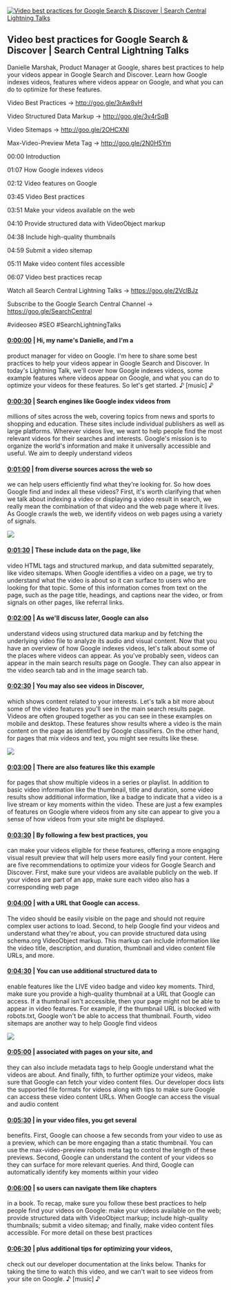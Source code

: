[![Video best practices for Google Search & Discover | Search Central Lightning Talks](https://i.ytimg.com/vi/1Zqkz8Y_kFw/maxresdefault.jpg)](https://www.youtube.com/watch?v=1Zqkz8Y_kFw)

## Video best practices for Google Search & Discover | Search Central Lightning Talks

Danielle Marshak, Product Manager at Google, shares best practices to help your videos appear in Google Search and Discover. Learn how Google indexes videos, features where videos appear on Google, and what you can do to optimize for these features.



Video Best Practices → http://goo.gle/3rAw8vH

Video Structured Data Markup → http://goo.gle/3v4rSqB

Video Sitemaps → http://goo.gle/2OHCXNl

Max-Video-Preview Meta Tag → http://goo.gle/2N0H5Ym



00:00 Introduction

01:07 How Google indexes videos

02:12 Video features on Google

03:45 Video Best practices

03:51 Make your videos available on the web

04:10 Provide structured data with VideoObject markup

04:38 Include high-quality thumbnails

04:59 Submit a video sitemap

05:11 Make video content files accessible

06:07 Video best practices recap





Watch all Search Central Lightning Talks → https://goo.gle/2VclBJz

Subscribe to the Google Search Central Channel → https://goo.gle/SearchCentral



#videoseo #SEO #SearchLightningTalks



#### [0:00:00](https://www.youtube.com/watch?v=1Zqkz8Y_kFw&t=0) |  Hi, my name's Danielle, and I'm a

product manager for video on Google. I'm here to share some best practices to help your videos appear in Google Search and Discover. In today's Lightning Talk, we'll cover how Google indexes videos, some example features where videos appear on Google, and what you can do to optimize your videos for these features. So let's get started. ♪ [music] ♪  

#### [0:00:30](https://www.youtube.com/watch?v=1Zqkz8Y_kFw&t=30) |  Search engines like Google index videos from

millions of sites across the web, covering topics from news and sports to shopping and education. These sites include individual publishers as well as large platforms. Wherever videos live, we want to help people find the most relevant videos for their searches and interests. Google's mission is to organize the world's information and make it universally accessible and useful. We aim to deeply understand videos  

#### [0:01:00](https://www.youtube.com/watch?v=1Zqkz8Y_kFw&t=60) |  from diverse sources across the web so

we can help users efficiently find what they're looking for. So how does Google find and index all these videos? First, it's worth clarifying that when we talk about indexing a video or displaying a video result in search, we really mean the combination of that video and the web page where it lives. As Google crawls the web, we identify videos on web pages using a variety of signals.  

![](https://i.ytimg.com/vi/1Zqkz8Y_kFw/maxres1.jpg)



#### [0:01:30](https://www.youtube.com/watch?v=1Zqkz8Y_kFw&t=90) |  These include data on the page, like

video HTML tags and structured markup, and data submitted separately, like video sitemaps. When Google identifies a video on a page, we try to understand what the video is about so it can surface to users who are looking for that topic. Some of this information comes from text on the page, such as the page title, headings, and captions near the video, or from signals on other pages, like referral links.  

#### [0:02:00](https://www.youtube.com/watch?v=1Zqkz8Y_kFw&t=120) |  As we'll discuss later, Google can also

understand videos using structured data markup and by fetching the underlying video file to analyze its audio and visual content. Now that you have an overview of how Google indexes videos, let's talk about some of the places where videos can appear. As you've probably seen, videos can appear in the main search results page on Google. They can also appear in the video search tab and in the image search tab.  

#### [0:02:30](https://www.youtube.com/watch?v=1Zqkz8Y_kFw&t=150) |  You may also see videos in Discover,

which shows content related to your interests. Let's talk a bit more about some of the video features you'll see in the main search results page. Videos are often grouped together as you can see in these examples on mobile and desktop. These features show results where a video is the main content on the page as identified by Google classifiers. On the other hand, for pages that mix videos and text, you might see results like these.  

![](https://i.ytimg.com/vi/1Zqkz8Y_kFw/maxres2.jpg)



#### [0:03:00](https://www.youtube.com/watch?v=1Zqkz8Y_kFw&t=180) |  There are also features like this example

for pages that show multiple videos in a series or playlist. In addition to basic video information like the thumbnail, title and duration, some video results show additional information, like a badge to indicate that a video is a live stream or key moments within the video. These are just a few examples of features on Google where videos from any site can appear to give you a sense of how videos from your site might be displayed.  

#### [0:03:30](https://www.youtube.com/watch?v=1Zqkz8Y_kFw&t=210) |  By following a few best practices, you

can make your videos eligible for these features, offering a more engaging visual result preview that will help users more easily find your content. Here are five recommendations to optimize your videos for Google Search and Discover. First, make sure your videos are available publicly on the web. If your videos are part of an app, make sure each video also has a corresponding web page  

#### [0:04:00](https://www.youtube.com/watch?v=1Zqkz8Y_kFw&t=240) |  with a URL that Google can access.

The video should be easily visible on the page and should not require complex user actions to load. Second, to help Google find your videos and understand what they're about, you can provide structured data using schema.org VideoObject markup. This markup can include information like the video title, description, and duration, thumbnail and video content file URLs, and more.  

#### [0:04:30](https://www.youtube.com/watch?v=1Zqkz8Y_kFw&t=270) |  You can use additional structured data to

enable features like the LIVE video badge and video key moments. Third, make sure you provide a high-quality thumbnail at a URL that Google can access. If a thumbnail isn't accessible, then your page might not be able to appear in video features. For example, if the thumbnail URL is blocked with robots.txt, Google won't be able to access that thumbnail. Fourth, video sitemaps are another way to help Google find videos  

![](https://i.ytimg.com/vi/1Zqkz8Y_kFw/maxres3.jpg)



#### [0:05:00](https://www.youtube.com/watch?v=1Zqkz8Y_kFw&t=300) |  associated with pages on your site, and

they can also include metadata tags to help Google understand what the videos are about. And finally, fifth, to further optimize your videos, make sure that Google can fetch your video content files. Our developer docs lists the supported file formats for videos along with tips to make sure Google can access these video content URLs. When Google can access the visual and audio content  

#### [0:05:30](https://www.youtube.com/watch?v=1Zqkz8Y_kFw&t=330) |  in your video files, you get several

benefits. First, Google can choose a few seconds from your video to use as a preview, which can be more engaging than a static thumbnail. You can use the max-video-preview robots meta tag to control the length of these previews. Second, Google can understand the content of your videos so they can surface for more relevant queries. And third, Google can automatically identify key moments within your video  

#### [0:06:00](https://www.youtube.com/watch?v=1Zqkz8Y_kFw&t=360) |  so users can navigate them like chapters

in a book. To recap, make sure you follow these best practices to help people find your videos on Google: make your videos available on the web; provide structured data with VideoObject markup; include high-quality thumbnails; submit a video sitemap; and finally, make video content files accessible. For more detail on these best practices  

#### [0:06:30](https://www.youtube.com/watch?v=1Zqkz8Y_kFw&t=390) |  plus additional tips for optimizing your videos,

check out our developer documentation at the links below. Thanks for taking the time to watch this video, and we can't wait to see videos from your site on Google. ♪ [music] ♪  